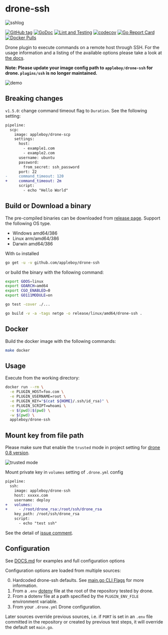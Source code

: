 # drone-ssh

![sshlog](images/ssh.png)

[![GitHub tag](https://img.shields.io/github/tag/appleboy/drone-ssh.svg)](https://github.com/appleboy/drone-ssh/releases)
[![GoDoc](https://godoc.org/github.com/appleboy/drone-ssh?status.svg)](https://godoc.org/github.com/appleboy/drone-ssh)
[![Lint and Testing](https://github.com/appleboy/drone-ssh/actions/workflows/lint.yml/badge.svg)](https://github.com/appleboy/drone-ssh/actions/workflows/lint.yml)
[![codecov](https://codecov.io/gh/appleboy/drone-ssh/branch/master/graph/badge.svg)](https://codecov.io/gh/appleboy/drone-ssh)
[![Go Report Card](https://goreportcard.com/badge/github.com/appleboy/drone-ssh)](https://goreportcard.com/report/github.com/appleboy/drone-ssh)
[![Docker Pulls](https://img.shields.io/docker/pulls/appleboy/drone-ssh.svg)](https://hub.docker.com/r/appleboy/drone-ssh/)

Drone plugin to execute commands on a remote host through SSH. For the usage
information and a listing of the available options please take a look at [the docs](http://plugins.drone.io/appleboy/drone-ssh/).

**Note: Please update your image config path to `appleboy/drone-ssh` for drone. `plugins/ssh` is no longer maintained.**

![demo](./images/demo2017.05.10.gif)

## Breaking changes

`v1.5.0`: change command timeout flag to `Duration`. See the following setting:

```diff
pipeline:
  scp:
    image: appleboy/drone-scp
    settings:
      host:
        - example1.com
        - example2.com
      username: ubuntu
      password:
        from_secret: ssh_password
      port: 22
-     command_timeout: 120
+     command_timeout: 2m
      script:
        - echo "Hello World"
```

## Build or Download a binary

The pre-compiled binaries can be downloaded from [release page](https://github.com/appleboy/drone-ssh/releases). Support the following OS type.

* Windows amd64/386
* Linux arm/amd64/386
* Darwin amd64/386

With `Go` installed

```sh
go get -u -v github.com/appleboy/drone-ssh
```

or build the binary with the following command:

```sh
export GOOS=linux
export GOARCH=amd64
export CGO_ENABLED=0
export GO111MODULE=on

go test -cover ./...

go build -v -a -tags netgo -o release/linux/amd64/drone-ssh .
```

## Docker

Build the docker image with the following commands:

```sh
make docker
```

## Usage

Execute from the working directory:

```sh
docker run --rm \
  -e PLUGIN_HOST=foo.com \
  -e PLUGIN_USERNAME=root \
  -e PLUGIN_KEY="$(cat ${HOME}/.ssh/id_rsa)" \
  -e PLUGIN_SCRIPT=whoami \
  -v $(pwd):$(pwd) \
  -w $(pwd) \
  appleboy/drone-ssh
```

## Mount key from file path

Please make sure that enable the `trusted` mode in project setting for [drone 0.8 version](https://0-8-0.docs.drone.io/).

![trusted mode](./images/trust.png)

Mount private key in `volumes` setting of `.drone.yml` config

```diff
pipeline:
  ssh:
    image: appleboy/drone-ssh
    host: xxxxx.com
    username: deploy
+   volumes:
+     - /root/drone_rsa:/root/ssh/drone_rsa
    key_path: /root/ssh/drone_rsa
    script:
      - echo "test ssh"
```

See the detail of [issue comment](https://github.com/appleboy/drone-ssh/issues/51#issuecomment-336732928).

## Configuration

See [DOCS.md](./DOCS.md) for examples and full configuration options

Configuration options are loaded from multiple sources:

0.  Hardcoded drone-ssh defaults.  See [main.go CLI Flags](https://github.com/albertyw/drone-ssh/blob/master/main.go#L39) for more information.
1.  From a `.env` [dotenv](https://github.com/joho/godotenv) file at the root of the repository tested by drone.
2.  From a dotenv file at a path specified by the `PLUGIN_ENV_FILE` environment variable.
3.  From your `.drone.yml` Drone configuration.

Later sources override previous sources, i.e. if `PORT` is set in an `.env` file committed in the repository or created by previous test steps, it will override the default set `main.go`.
